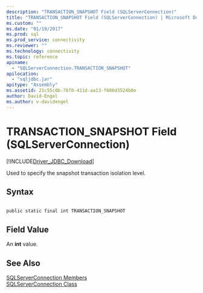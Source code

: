 ```yaml
---
description: "TRANSACTION_SNAPSHOT Field (SQLServerConnection)"
title: "TRANSACTION_SNAPSHOT Field (SQLServerConnection) | Microsoft Docs"
ms.custom: ""
ms.date: "01/19/2017"
ms.prod: sql
ms.prod_service: connectivity
ms.reviewer: ""
ms.technology: connectivity
ms.topic: reference
apiname: 
  - "SQLServerConnection.TRANSACTION_SNAPSHOT"
apilocation: 
  - "sqljdbc.jar"
apitype: "Assembly"
ms.assetid: 21c55c0b-76f0-411d-aa13-f606d3524b0e
author: David-Engel
ms.author: v-davidengel
---
```

# TRANSACTION_SNAPSHOT Field (SQLServerConnection)
[!INCLUDE[Driver_JDBC_Download](../../../includes/driver_jdbc_download.md)]

  Used to specify the snapshot transaction isolation level.  
  
## Syntax  
  
```  
  
public static final int TRANSACTION_SNAPSHOT  
```  
  
## Field Value  
 An **int** value.  
  
## See Also  
 [SQLServerConnection Members](../../../connect/jdbc/reference/sqlserverconnection-members.md)   
 [SQLServerConnection Class](../../../connect/jdbc/reference/sqlserverconnection-class.md)  
  
  
